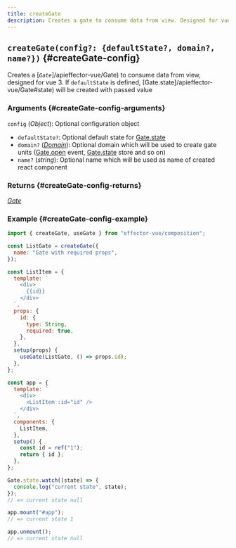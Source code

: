 ```yaml
---
title: createGate
description: Creates a gate to consume data from view. Designed for vue 3
---
```


## `createGate(config?: {defaultState?, domain?, name?})` {#createGate-config}

Creates a [_`Gate`_]/apieffector-vue/Gate) to consume data from view, designed for vue 3.
If `defaultState` is defined, [Gate.state]/apieffector-vue/Gate#state) will be created with passed value

### Arguments {#createGate-config-arguments}

`config` (_Object_): Optional configuration object

- `defaultState?`: Optional default state for [Gate.state](/en/api/effector-vue/Gate#state)
- `domain?` ([_Domain_](/en/api/effector/Domain)): Optional domain which will be used to create gate units ([Gate.open](/en/api/effector-vue/Gate#open) event, [Gate.state](/en/api/effector-vue/Gate#state) store and so on)
- `name?` (_string_): Optional name which will be used as name of created react component

### Returns {#createGate-config-returns}

[_Gate_](/en/api/effector-vue/Gate)

### Example {#createGate-config-example}

```js
import { createGate, useGate } from "effector-vue/composition";

const ListGate = createGate({
  name: "Gate with required props",
});

const ListItem = {
  template: `
    <div>
      {{id}}
    </div>
  `,
  props: {
    id: {
      type: String,
      required: true,
    },
  },
  setup(props) {
    useGate(ListGate, () => props.id);
  },
};

const app = {
  template: `
    <div>
      <ListItem :id="id" />
    </div>
  `,
  components: {
    ListItem,
  },
  setup() {
    const id = ref("1");
    return { id };
  },
};

Gate.state.watch((state) => {
  console.log("current state", state);
});
// => current state null

app.mount("#app");
// => current state 1

app.unmount();
// => current state null
```
